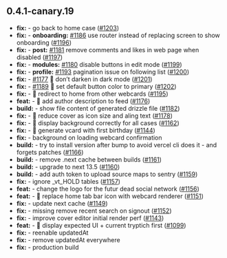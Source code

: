 ## 0.4.1-canary.19

* **fix:**  - go back to home case ([#1203](https://github.com/AzzappApp/azzapp/pull/1203))
* **fix:**  - **onboarding:** [#1186](https://github.com/AzzappApp/azzapp/pull/1186) use router instead of replacing screen to show onboarding ([#1196](https://github.com/AzzappApp/azzapp/pull/1196))
* **fix:**  - **post:** [#1181](https://github.com/AzzappApp/azzapp/pull/1181) remove comments and likes in web page when disabled ([#1197](https://github.com/AzzappApp/azzapp/pull/1197))
* **fix:**  - **modules:** [#1180](https://github.com/AzzappApp/azzapp/pull/1180) disable buttons in edit mode ([#1199](https://github.com/AzzappApp/azzapp/pull/1199))
* **fix:**  - **profile:** [#1193](https://github.com/AzzappApp/azzapp/pull/1193) pagination issue on following list ([#1200](https://github.com/AzzappApp/azzapp/pull/1200))
* **fix:**  - [#1177](https://github.com/AzzappApp/azzapp/pull/1177) 🎨 don’t darken in dark mode ([#1201](https://github.com/AzzappApp/azzapp/pull/1201))
* **fix:**  - [#1189](https://github.com/AzzappApp/azzapp/pull/1189) 🎨 set default button color to primary ([#1202](https://github.com/AzzappApp/azzapp/pull/1202))
* **fix:**  - 🐛 redirect to home from other webcards ([#1195](https://github.com/AzzappApp/azzapp/pull/1195))
* **feat:**  - 🎸 add author description to feed ([#1176](https://github.com/AzzappApp/azzapp/pull/1176))
* **build:**  - show file content of generated drizzle file ([#1182](https://github.com/AzzappApp/azzapp/pull/1182))
* **fix:**  - 🐛 reduce cover as icon size and aling text ([#1178](https://github.com/AzzappApp/azzapp/pull/1178))
* **fix:**  - 🐛 display background correctly for all cases ([#1162](https://github.com/AzzappApp/azzapp/pull/1162))
* **fix:**  - 🐛 generate vcard with first birthday ([#1144](https://github.com/AzzappApp/azzapp/pull/1144))
* **fix:**  - background on loading webcard confirmation
* **build:**  - try to install version after bump to avoid vercel cli does it - and forgets patches ([#1166](https://github.com/AzzappApp/azzapp/pull/1166))
* **build:**  - remove .next cache between builds ([#1161](https://github.com/AzzappApp/azzapp/pull/1161))
* **build:**  - upgrade to next 13.5 ([#1160](https://github.com/AzzappApp/azzapp/pull/1160))
* **build:**  - add auth token to upload source maps to sentry ([#1159](https://github.com/AzzappApp/azzapp/pull/1159))
* **fix:**  - ignore _vt_HOLD tables ([#1157](https://github.com/AzzappApp/azzapp/pull/1157))
* **feat:**  - change the logo for the futur dead social network ([#1156](https://github.com/AzzappApp/azzapp/pull/1156))
* **feat:**  - 🎸 replace home tab bar icon with webcard renderer ([#1151](https://github.com/AzzappApp/azzapp/pull/1151))
* **fix:**  - update next cache ([#1149](https://github.com/AzzappApp/azzapp/pull/1149))
* **fix:**  - missing remove recent search on signout ([#1152](https://github.com/AzzappApp/azzapp/pull/1152))
* **fix:**  - improve cover editor initial render perf ([#1143](https://github.com/AzzappApp/azzapp/pull/1143))
* **feat:**  - 🎸 display expected UI + current tryptich first ([#1099](https://github.com/AzzappApp/azzapp/pull/1099))
* **fix:**  - reenable updatedAt
* **fix:**  - remove updatedAt everywhere
* **fix:**  - production build